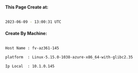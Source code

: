 
   
#### This Page Create at:

```bash

2023-06-09 - 13:00:31 UTC

```

#### Create By Machine:

```bash

Host Name : fv-az361-145

platform  : Linux-5.15.0-1038-azure-x86_64-with-glibc2.35

Ip Local  : 10.1.0.145

```

